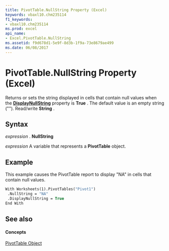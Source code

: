 ```yaml
---
title: PivotTable.NullString Property (Excel)
keywords: vbaxl10.chm235114
f1_keywords:
- vbaxl10.chm235114
ms.prod: excel
api_name:
- Excel.PivotTable.NullString
ms.assetid: f9d678d1-5e9f-8d3b-1f9a-73e8679ae499
ms.date: 06/08/2017
---
```



# PivotTable.NullString Property (Excel)

Returns or sets the string displayed in cells that contain null values when the  **[DisplayNullString](pivottable-displaynullstring-property-excel.md)** property is **True** . The default value is an empty string (""). Read/write **String** .


## Syntax

 _expression_ . **NullString**

 _expression_ A variable that represents a **PivotTable** object.


## Example

This example causes the PivotTable report to display "NA" in cells that contain null values.


```vb
With Worksheets(1).PivotTables("Pivot1") 
 .NullString = "NA" 
 .DisplayNullString = True 
End With
```


## See also


#### Concepts


[PivotTable Object](pivottable-object-excel.md)

